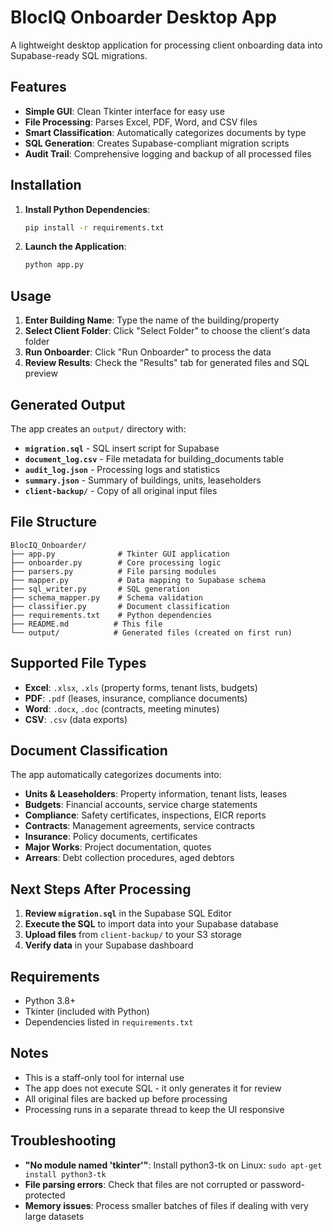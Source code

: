 # BlocIQ Onboarder Desktop App

A lightweight desktop application for processing client onboarding data into Supabase-ready SQL migrations.

## Features

- **Simple GUI**: Clean Tkinter interface for easy use
- **File Processing**: Parses Excel, PDF, Word, and CSV files
- **Smart Classification**: Automatically categorizes documents by type
- **SQL Generation**: Creates Supabase-compliant migration scripts
- **Audit Trail**: Comprehensive logging and backup of all processed files

## Installation

1. **Install Python Dependencies**:
   ```bash
   pip install -r requirements.txt
   ```

2. **Launch the Application**:
   ```bash
   python app.py
   ```

## Usage

1. **Enter Building Name**: Type the name of the building/property
2. **Select Client Folder**: Click "Select Folder" to choose the client's data folder
3. **Run Onboarder**: Click "Run Onboarder" to process the data
4. **Review Results**: Check the "Results" tab for generated files and SQL preview

## Generated Output

The app creates an `output/` directory with:

- **`migration.sql`** - SQL insert script for Supabase
- **`document_log.csv`** - File metadata for building_documents table
- **`audit_log.json`** - Processing logs and statistics
- **`summary.json`** - Summary of buildings, units, leaseholders
- **`client-backup/`** - Copy of all original input files

## File Structure

```
BlocIQ_Onboarder/
├── app.py              # Tkinter GUI application
├── onboarder.py        # Core processing logic
├── parsers.py          # File parsing modules
├── mapper.py           # Data mapping to Supabase schema
├── sql_writer.py       # SQL generation
├── schema_mapper.py    # Schema validation
├── classifier.py       # Document classification
├── requirements.txt    # Python dependencies
├── README.md          # This file
└── output/            # Generated files (created on first run)
```

## Supported File Types

- **Excel**: `.xlsx`, `.xls` (property forms, tenant lists, budgets)
- **PDF**: `.pdf` (leases, insurance, compliance documents)
- **Word**: `.docx`, `.doc` (contracts, meeting minutes)
- **CSV**: `.csv` (data exports)

## Document Classification

The app automatically categorizes documents into:

- **Units & Leaseholders**: Property information, tenant lists, leases
- **Budgets**: Financial accounts, service charge statements
- **Compliance**: Safety certificates, inspections, EICR reports
- **Contracts**: Management agreements, service contracts
- **Insurance**: Policy documents, certificates
- **Major Works**: Project documentation, quotes
- **Arrears**: Debt collection procedures, aged debtors

## Next Steps After Processing

1. **Review `migration.sql`** in the Supabase SQL Editor
2. **Execute the SQL** to import data into your Supabase database
3. **Upload files** from `client-backup/` to your S3 storage
4. **Verify data** in your Supabase dashboard

## Requirements

- Python 3.8+
- Tkinter (included with Python)
- Dependencies listed in `requirements.txt`

## Notes

- This is a staff-only tool for internal use
- The app does not execute SQL - it only generates it for review
- All original files are backed up before processing
- Processing runs in a separate thread to keep the UI responsive

## Troubleshooting

- **"No module named 'tkinter'"**: Install python3-tk on Linux: `sudo apt-get install python3-tk`
- **File parsing errors**: Check that files are not corrupted or password-protected
- **Memory issues**: Process smaller batches of files if dealing with very large datasets